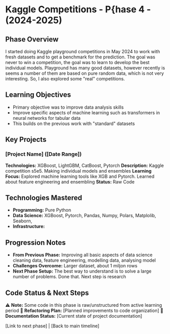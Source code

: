 # Kaggle Competitions - P{hase 4 - (2024-2025)

## Phase Overview
I started doing Kaggle playground competitions in May 2024 to work with fresh datasets and to get a benchmark for the prediction. The goal was never to win a competition, the goal was to learn to develop the best individual models. Playground has many good datasets, however recently is seems a number of them are based on pure random data, which is not very interesting. So, I also explored some "real" competitions.

## Learning Objectives
- Primary objective was to improve data analysis skills 
- Improve specific aspects of machine learning such as transformers in neural networks for tabular data
- This builds on the previous work with "standard" datasets

## Key Projects

### [Project Name] ([Date Range])
**Technologies:** XGBoost, LightGBM, CatBoost, Pytorch
**Description:** Kaggle competition s5e5. Making individual models and ensembles
**Learning Focus:** Explored machine learning tools like XGB and Pytorch. Learned about feature engineering and ensembling
**Status:** Raw Code

## Technologies Mastered
- **Programming:** Pure Python
- **Data Science:** XGBoost, Pytorch, Pandas, Numpy, Polars, Matplolib, Seaborn, 
- **Infrastructure:** 

## Progression Notes
- **From Previous Phase:** Improving all basic aspects of data science cleaning data, feature engineering, modelling data, analysing model
- **Challenges Overcome:** Larger dataset, about 1 miljon rows
- **Next Phase Setup:** The best way to understand is to solve a large number of problems. Done that. Next step is research

## Code Status & Next Steps
⚠️ **Note:** Some code in this phase is raw/unstructured from active learning period
🔄 **Refactoring Plan:** [Planned improvements to code organization]
📝 **Documentation Status:** [Current state of project documentation]

[Link to next phase] | [Back to main timeline]


